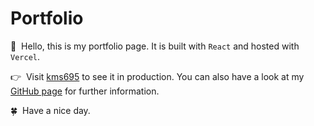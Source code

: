 # Portfolio

👋&nbsp; Hello, this is my portfolio page. It is built with `React` and hosted with `Vercel`.

👉&nbsp; Visit [kms695](https://kms695.de) to see it in production. You can also have a look at my [GitHub page](https://github.com/kevinXmichael) for further information.

🍀&nbsp; Have a nice day.
